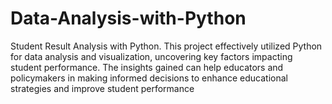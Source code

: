 # Data-Analysis-with-Python
Student Result Analysis with Python.
This project effectively utilized Python for data analysis and visualization, uncovering key factors impacting student performance.
The insights gained can help educators and policymakers in making informed decisions to enhance educational strategies and improve student performance
